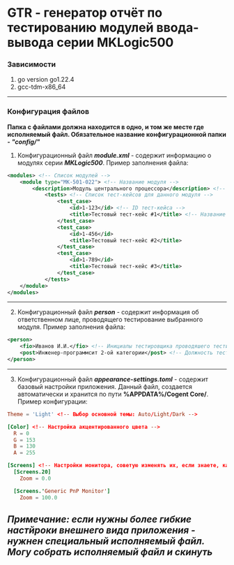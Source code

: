 # GTR - генератор отчёт по тестированию модулей ввода-вывода серии MKLogic500

### Зависимости
1. go version go1.22.4
2. gcc-tdm-x86_64
---
### Конфигурация файлов
**Папка с файлами должна находится в одно, и том же месте где исполняемый файл. Обязательное название конфигурационной папки - *"config/"***
1. Конфигурационный файл ***module.xml*** - содержит информацию о модулях серии ***MKLogic500***. Пример заполнения файла:
```xml
<modules> <!-- Список модулей -->
    <module type="MK-501-022"> <!-- Название модуля -->
        <description>Модуль центрального процессора</description> <!-- Описание модуля -->
            <tests> <!-- Список тест-кейсов для данного модуля -->
                <test_case>
                    <id>1-123</id> <!-- ID тест-кейса -->
                    <title>Тестовый тест-кейс #1</title> <!-- Название тест-кейса -->
                </test_case>
                <test_case>
                    <id>1-456</id>
                    <title>Тестовый тест-кейс #2</title>
                </test_case>
                <test_case>
                    <id>1-789</id>
                    <title>Тестовый тест-кейс #3</title>
                </test_case>
            </tests>
    </module>
</modules>
```
---
2. Конфигурационный файл ***person*** - содержит информация об ответственном лице, проводящего тестирование выбранного модуля. Пример заполнения файла:
```xml
<person>
    <fio>Иванов И.И.</fio> <!-- Инициалы тестировщика проводяшего тестирование -->
    <post>Инженер-программсит 2-ой категории</post> <!-- Должность тестироващика -->
</person>
```
---
3. Конфигурационный файл ***appearance-settings.toml*** - содержит базовый настройки приложения. Данный файл, создается автоматически и хранится по пути **%APPDATA%/Cogent Core/**. Пример конфигурации:

```toml
Theme = 'Light' <!-- Выбор основной темы: Auto/Light/Dark -->

[Color] <!-- Настройка акцентированного цвета -->
  R = 0
  G = 153
  B = 130
  A = 255

[Screens] <!-- Настройки монитора, советую изменять их, если знаете, какие настройки точно нужны. -->
  [Screens.20]
    Zoom = 0.0

  [Screens.'Generic PnP Monitor']
    Zoom = 100.0 

```
*Примечание: если нужны более гибкие настйроки внешнего вида приложения - нужнен специальный исполняемый файл. Могу собрать исполняемый файл и скинуть*
---